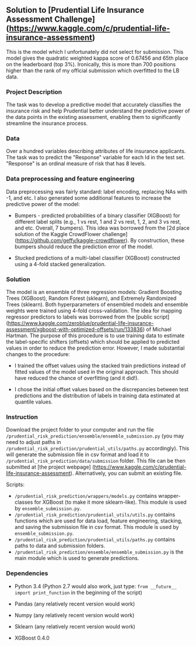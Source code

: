 ## Solution to [Prudential Life Insurance Assessment Challenge] (https://www.kaggle.com/c/prudential-life-insurance-assessment)

This is the model which I unfortunately did not select for submission. This model gives the quadratic weighted kappa score of 0.67456 and 65th place on the leaderboard (top 3%).
Ironically, this is more than 700 positions higher than the rank of my official submission which overfitted to the LB data.

### Project Description

The task was to develop a predictive model that accurately classifies the insurance risk and help Prudential better understand 
the predictive power of the data points in the existing assessment, enabling them to significantly streamline the insurance process.

### Data

Over a hundred variables describing attributes of life insurance applicants. The task was to predict the "Response" variable for each
Id in the test set. "Response" is an ordinal measure of risk that has 8 levels.

### Data preprocessing and feature engineering

Data preprocessing was fairly standard: label encoding, replacing NAs with -1, and etc. I also generated some additional features
to increase the predictive power of the model:
  - Bumpers - predicted probabilities of a binary classifier (XGBoost) for different label splits (e.g., 1 vs rest, 1 and 2 vs rest, 1, 2, and 3 vs rest, and etc. Overall, 7 bumpers).
  This idea was borrowed from the [2d place solution of the Kaggle CrowdFlower challenge] (https://github.com/geffy/kaggle-crowdflower). By construction, these bumpers should reduce the prediction error of the model.

  - Stucked predictions of a multi-label classifier (XGBoost) constructed using a 4-fold stacked generalization. 

### Solution

 The model is an ensemble of three regression models: Gradient Boosting Trees (XGBoost), Random Forest (sklearn), and Extremely Randomized Trees (sklearn).
 Both hyperparameters of ensembled models and ensemble weights were trained using 4-fold cross-validation.
 The idea for mapping regressor predictors to labels was borrowed from the [public script] (https://www.kaggle.com/zeroblue/prudential-life-insurance-assessment/xgboost-with-optimized-offsets/run/133836) of Michael Hartman.
 The purpose of this procedure is to use training data to estimate the label-specific shifters (offsets) which should be applied to predicted values
 in order to reduce the prediction error. However, I made substantial changes to the procedure:
   - I trained the offset values using the stacked train predictions instead of fitted values of the model used in the original approach. This should have reduced the chance of overfitting (and it did!).
   
   - I chose the initial offset values based on the discrepancies between test predictions and the distribution of labels in training data estimated at quantile values.
   
### Instruction

Download the project folder to your computer and run the file ```/prudential_risk_prediction/ensemble/ensemble_submission.py```
(you may need to adjust paths in ```/prudential_risk_prediction/prudential_utils/paths.py``` accordingly). This will generate
the submission file in csv format and load it to ```/prudential_risk_prediction/data/submission``` folder. This file can be then submitted at
[the project webpage] (https://www.kaggle.com/c/prudential-life-insurance-assessment). Alternatively, you can submit an existing file.

Scripts:
- ```/prudential_risk_prediction/wrappers/models.py``` contains wrapper-classes for XGBoost (to make it more sklearn-like). This module is used by ```ensemble_submission.py```.
- ```/prudential_risk_prediction/prudential_utils/utils.py``` contains functions which are used for data load, feature engineering, stacking, and saving the submission file in csv format. This module is used by ```ensemble_submission.py```.
- ```/prudential_risk_prediction/prudential_utils/paths.py``` contains paths to data and submission folders.
- ```/prudential_risk_prediction/ensemble/ensemble_submission.py``` is the main module which is used to generate predictions. 

### Dependencies
- Python 3.4 (Python 2.7 would also work, just type: ```from __future__ import print_function``` in the beginning of the script)

- Pandas (any relatively recent version would work)

- Numpy (any relatively recent version would work)

- Sklearn (any relatively recent version would work)

- XGBoost 0.4.0
